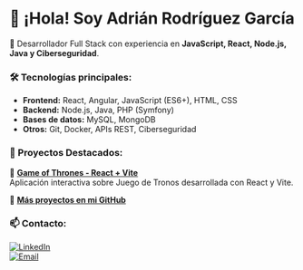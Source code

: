 # 👋 ¡Hola! Soy Adrián Rodríguez García  
🚀 Desarrollador Full Stack con experiencia en **JavaScript, React, Node.js, Java y Ciberseguridad**.  

### 🛠️ Tecnologías principales:
- **Frontend:** React, Angular, JavaScript (ES6+), HTML, CSS  
- **Backend:** Node.js, Java, PHP (Symfony)  
- **Bases de datos:** MySQL, MongoDB  
- **Otros:** Git, Docker, APIs REST, Ciberseguridad  

### 📌 Proyectos Destacados:
🔹 [**Game of Thrones - React + Vite**](https://game-of-thrones-roan.vercel.app)  
Aplicación interactiva sobre Juego de Tronos desarrollada con React y Vite.  

🔹 [**Más proyectos en mi GitHub**](https://github.com/doggenn?tab=repositories)  

### 📫 Contacto:
[![LinkedIn](https://img.shields.io/badge/LinkedIn-Adrián_Rodríguez-blue?style=flat&logo=linkedin)](https://www.linkedin.com/in/adrian-rodriguez-garcia/)  
[![Email](https://img.shields.io/badge/Email-19arg09@gmail.com-red?style=flat&logo=gmail)](mailto:19arg09@gmail.com)  

<!--


## Hi there 👋


**Doggenn/Doggenn** is a ✨ _special_ ✨ repository because its `README.md` (this file) appears on your GitHub profile.

Here are some ideas to get you started:

- 🔭 I’m currently working on ...
- 🌱 I’m currently learning ...
- 👯 I’m looking to collaborate on ...
- 🤔 I’m looking for help with ...
- 💬 Ask me about ...
- 📫 How to reach me: ...
- 😄 Pronouns: ...
- ⚡ Fun fact: ...
-->
